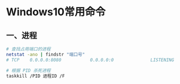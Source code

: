 # Windows10常用命令

## 一、进程

```bash
# 查找占用端口的进程
netstat -ano | findstr "端口号"
# TCP    0.0.0.0:8080           0.0.0.0:0              LISTENING       1234

# 根据 PID 杀死进程
taskkill /PID 进程ID /F
```

